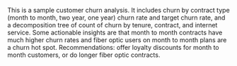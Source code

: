 This is a sample customer churn analysis. It includes churn by contract type (month to month, two year, one year) churn rate and target churn rate, and a decomposition tree of count of churn by tenure, contract, and internet service. 
Some actionable insights are that month to month contracts have much higher churn rates and fiber optic users on month to month plans are a churn hot spot.
Recommendations: offer loyalty discounts for month to month customers, or do longer fiber optic contracts. 
